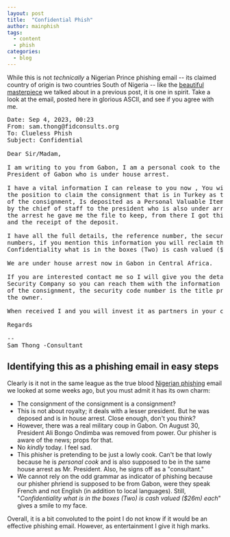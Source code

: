 ```yaml
---
layout: post
title:  "Confidential Phish"
author: mainphish
tags:
  - content
  - phish
categories: 
  - blog
---
```

While this is not *technically* a Nigerian Prince phishing email -- its 
claimed country of origin is two countries South of Nigeria -- like the
[beautiful masterpiece](https://phishphillet.com/blog/2023/07/21/we-got-a-nigerian-phisher.html)
we talked about in a previous post, it is one in spirit. 
Take a look at the email, posted here in glorious ASCII, and see if you agree with
me.

<pre>
Date: Sep 4, 2023, 00:23
From: sam.thong@fidconsults.org
To: Clueless Phish <cluelessphish@example.com>
Subject: Confidential

Dear Sir/Madam,

I am writing to you from Gabon, I am a personal cook to the Deposed 
President of Gabon who is under house arrest.

I have a vital information I can release to you now , You will stand 
the position to claim the consignment that is in Turkey as the owner 
of the consignment, Is deposited as a Personal Valuable Item and bonded 
by the chief of staff to the president who is also under arrest, during 
the arrest he gave me the file to keep, from there I got this information 
and the receipt of the deposit.

I have all the full details, the reference number, the security code 
numbers, if you mention this information you will reclaim the consignment. 
Confidentiality what is in the boxes (Two) is cash valued ($26m) each.

We are under house arrest now in Gabon in Central Africa.

If you are interested contact me so I will give you the details of the 
Security Company so you can reach them with the information as the owner 
of the consignment, the security code number is the title proving you as 
the owner.

When received I and you will invest it as partners in your company.

Regards

-- 
Sam Thong -Consultant
</pre>

## Identifying this as a phishing email in easy steps

Clearly is it not in the same league as the true blood
[Nigerian phishing](https://phishphillet.com/blog/2023/07/21/we-got-a-nigerian-phisher.html)
email we looked at some weeks ago, but you must admit it has its
own charm:

- The consignment of the consignment is a consignment?
- This is not about royalty; it deals with a lesser president. But he was
deposed and is in house arrest. Close enough, don't you think?
- However, there was a real military coup in Gabon. On August 30, 
President Ali Bongo Ondimba was removed from power. 
Our phisher is aware of the news; props for that.
- No *kindly* today. I feel sad.
- This phisher is pretending to be just a lowly cook. Can't be that lowly
because he is *personal cook* and is also supposed to be in the same house 
arrest as Mr. President. Also, he signs off as a "consultant."
- We cannot rely on the odd grammar as indicator of phishing because our
phisher phriend is supposed to be from Gabon, were they speak French and not
English (in addition to local languages). Still,
"*Confidentiality what is in the boxes (Two) is cash valued ($26m) each*"
gives a smile to my face. 

Overall, it is a bit convoluted to the point I do not know if it would be an
effective phishing email. However, as entertainment I give it high marks.
